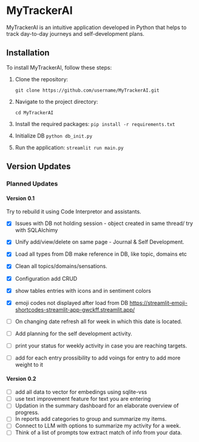 # MyTrackerAI

MyTrackerAI is an intuitive application developed in Python that helps to track day-to-day journeys and self-development plans. 

## Installation

To install MyTrackerAI, follow these steps:

1. Clone the repository: 
   
   `git clone https://github.com/username/MyTrackerAI.git`

2. Navigate to the project directory: 

   `cd MyTrackerAI`

3. Install the required packages: 
   `pip install -r requirements.txt`

4. Initialize DB
   `python db_init.py`

5. Run the application: 
   `streamlit run main.py`

## Version Updates

### Planned Updates

#### Version 0.1
Try to rebuild it using Code Interpretor and assistants. 
- [X] Issues with DB not holding session - object created in same thread/ try with SQLAlchimy
- [X] Unify add/view/delete on same page - Journal & Self Development. 
- [X] Load all types from DB make reference in DB, like topic, domains etc
- [X] Clean all topics/domains/sensations. 
- [X] Configuration add CRUD
- [X] show tables entries with icons and in sentiment colors
- [X] emoji codes not displayed after load from DB https://streamlit-emoji-shortcodes-streamlit-app-gwckff.streamlit.app/
- [ ] On changing date refresh all for week in which this date is located. 
- [ ] Add planning for the self development activity.
- [ ] print your status for weekly activity in case you are reaching targets. 
- [ ] add for each entry prossibility to add voings for entry to add more weight to it


#### Version 0.2

- [ ] add all data to vector for embedings using sqlite-vss
- [ ] use text improvement feature for text you are entering
- [ ] Updation in the summary dashboard for an elaborate overview of progress.
- [ ] In reports add categories to group and summarize my items.
- [ ] Connect to LLM with options to summarize my activity for a week.
- [ ] Think of a list of prompts tow extract match of info from your data.
